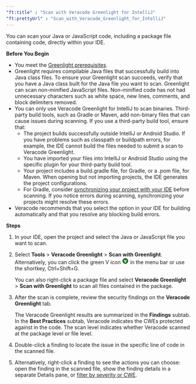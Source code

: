 ```yaml
---
"ft:title" : "Scan with Veracode Greenlight for IntelliJ"
"ft:prettyUrl" : "Scan_with_Veracode_Greenlight_for_IntelliJ"
---
```

You can scan your Java or JavaScript code, including a package file containing code, directly within your IDE.

<p font-size="13pt"><b>Before You Begin</b></p>

- You meet the [Greenlight prerequisites](https://docs.veracode.com/r/Meet_Veracode_Greenlight_Prerequisites).
- Greenlight requires compilable Java files that successfully build into Java class files. To ensure your Greenlight scan succeeds, verify that you have a Java class built for the Java file you want to scan. Greenlight can scan non-minified JavaScript files. Non-minified code has not had unnecessary characters such as white space, new lines, comments, and block delimiters removed.
- You can only use Veracode Greenlight for IntelliJ to scan binaries. Third-party build tools, such as Gradle or Maven, add non-binary files that can cause issues during scanning. If you use a third-party build tool, ensure that:
    -   The project builds successfully outside IntelliJ or Android Studio. If you have problems such as classpath or buildpath errors, for example, the IDE cannot build the files needed to submit a scan to Veracode Greenlight.
    -   You have imported your files into IntelliJ or Android Studio using the specific plugin for your third-party build tool.
    -   Your project includes a build.gradle file, for Gradle, or a .pom file, for Maven. When opening but not importing projects, the IDE generates the project configurations.
    -   For Gradle, consider [synchronizing your project with your IDE](https://docs.veracode.com/r/c_intellij_thirdparty) before scanning. If you notice errors during scanning, synchronizing your projects might resolve these errors.
- Veracode recommends that you select the option in your IDE for building automatically and that you resolve any blocking build errors.

<p font-size="13pt"><b>Steps</b></p>

1.  In your IDE, open the project and select the Java or JavaScript file you want to scan.

2.  Select **Tools** > **Veracode Greenlight** > **Scan with Greenlight**. Alternatively, you can click the green V icon ![](../../images/v-icon.png) in the menu bar or use the shortkey, Ctrl+Shift+G.

    You can also right-click a package file and select **Veracode Greenlight** \> **Scan with Greenlight** to scan all files contained in the package.

3.  After the scan is complete, review the security findings on the **Veracode Greenlight** tab.

    The Veracode Greenlight results are summarized in the **Findings** subtab. In the **Best Practices** subtab, Veracode indicates the CWEs protected against in the code. The scan level indicates whether Veracode scanned at the package level or file level.

4.  Double-click a finding to locate the issue in the specific line of code in the scanned file.

5.  Alternatively, right-click a finding to see the actions you can choose: open the finding in the scanned file, show the finding details in a separate Details pane, or [filter by severity or CWE](https://docs.veracode.com/r/t_filter_greenlight).